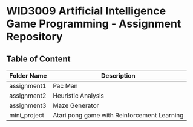 # WID3009 Artificial Intelligence Game Programming - Assignment Repository

## Table of Content
| Folder Name  | Description                                 |
|--------------|---------------------------------------------|
| assignment1  | Pac Man                                     |
| assignment2  | Heuristic Analysis                          |
| assignment3  | Maze Generator                              |
| mini_project | Atari pong game with Reinforcement Learning |
